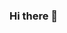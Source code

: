 ### Hi there 👋

<!--
**armanDark/armanDark** is a ✨ _special_ ✨ repository because its `README.md` (this file) appears on your GitHub profile.

[![Arman's github stats](https://github-readme-stats.vercel.app/api?username=armanDark&count_private=true&hide=stars,prs&show_icons=true&theme=react)]
